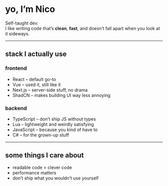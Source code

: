 <div align="left">

# yo, I’m Nico

Self-taught dev.  
I like writing code that’s **clean**, **fast**, and doesn’t fall apart when you look at it sideways.

---

## stack I actually use

### frontend
- React – default go-to
- Vue – used it, still like it
- Next.js – server-side stuff, no drama
- ShadCN – makes building UI way less annoying

### backend
- TypeScript – don’t ship JS without types
- Lua – lightweight and weirdly satisfying
- JavaScript – because you kind of have to
- C# – for the grown-up stuff

---

## some things I care about
- readable code > clever code  
- performance matters  
- don’t ship what you wouldn’t use yourself  

</div>
